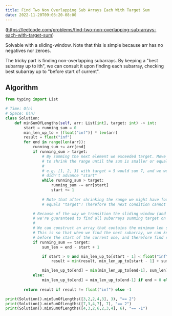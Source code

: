 ```yaml
---
title: Find Two Non Overlapping Sub Arrays Each With Target Sum
date: 2022-11-20T09:03:20-08:00
---
```


(https://leetcode.com/problems/find-two-non-overlapping-sub-arrays-each-with-target-sum)

Solvable with a sliding-window. Note that this is simple because arr has no negatives nor zeroes.

The tricky part is finding non-overlapping subarrays. By keeping a "best subarray up to ith", we
can consult it upon finding each subarray, checking best subarray up to "before start of current".


## Algorithm

```python
from typing import List

# Time: O(n)
# Space: O(n)
class Solution:
    def minSumOfLengths(self, arr: List[int], target: int) -> int:
        start = running_sum = 0
        min_len_up_to = [float("inf")] * len(arr)
        result = float("inf")
        for end in range(len(arr)):
            running_sum += arr[end]
            if running_sum > target:
                # By summing the next element we exceeded target. Move the start of the range
                # to shrink the range until the sum is smaller or equal to target.
                #
                # e.g. [1, 2, 3] with target = 5 would sum 7, and we would miss [2, 3] if we
                # didn't advance "start"
                while running_sum > target:
                    running_sum -= arr[start]
                    start += 1
                
                # Note that after shrinking the range we might have found a range sum that
                # equals "target"! Therefore the next condition cannot be an "elif"!

            # Because of the way we transition the sliding window (and because there are no zeroes)
            # we're guaranteed to find all subarrays summing target on this if clause.
            #
            # We can construct an array that contains the minimum len subarray at each index.
            # This is so that when we find the next subarray, we can know the best subarray up to
            # before the start of the current one, and therefore find solutions without overlap.
            if running_sum == target:
                sum_len = end - start + 1

                if start > 0 and min_len_up_to[start - 1] < float("inf"):
                    result = min(result, min_len_up_to[start - 1] + sum_len)

                min_len_up_to[end] = min(min_len_up_to[end-1], sum_len) if end > 0 else sum_len
            else:
                min_len_up_to[end] = min_len_up_to[end-1] if end > 0 else float("inf")
        
        return result if result != float("inf") else -1

print(Solution().minSumOfLengths([3,2,2,4,3], 3), "== 2")
print(Solution().minSumOfLengths([7,3,4,7], 7), "== 2")
print(Solution().minSumOfLengths([4,3,2,6,2,3,4], 6), "== -1")


```


